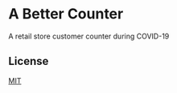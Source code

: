 # A Better Counter
A retail store customer counter during COVID-19

## License
[MIT](https://github.com/dreadnoughtsix/a_better_counter/blob/master/LICENSE "MIT License")
